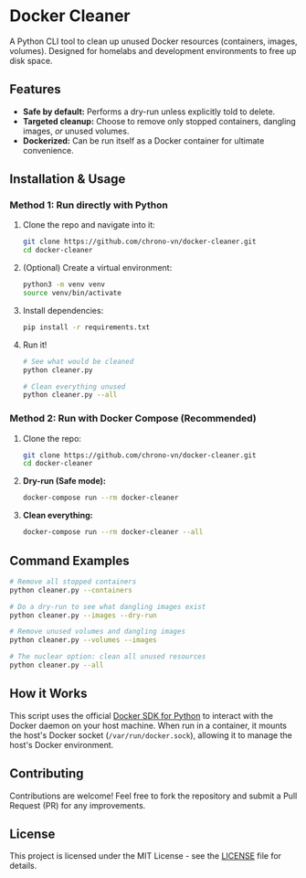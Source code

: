 # Docker Cleaner

A Python CLI tool to clean up unused Docker resources (containers, images, volumes). Designed for homelabs and development environments to free up disk space.

## Features

- **Safe by default:** Performs a dry-run unless explicitly told to delete.
- **Targeted cleanup:** Choose to remove only stopped containers, dangling images, *or* unused volumes.
- **Dockerized:** Can be run itself as a Docker container for ultimate convenience.

## Installation & Usage

### Method 1: Run directly with Python
1. Clone the repo and navigate into it:
    ```bash
    git clone https://github.com/chrono-vn/docker-cleaner.git
    cd docker-cleaner
    ```
2. (Optional) Create a virtual environment:
    ```bash
    python3 -m venv venv
    source venv/bin/activate
    ```
3. Install dependencies:
    ```bash
    pip install -r requirements.txt
    ```
4. Run it!
    ```bash
    # See what would be cleaned
    python cleaner.py

    # Clean everything unused
    python cleaner.py --all
    ```

### Method 2: Run with Docker Compose (Recommended)
1. Clone the repo:
    ```bash
    git clone https://github.com/chrono-vn/docker-cleaner.git
    cd docker-cleaner
    ```
2. **Dry-run (Safe mode):**
    ```bash
    docker-compose run --rm docker-cleaner
    ```
3. **Clean everything:**
    ```bash
    docker-compose run --rm docker-cleaner --all
    ```

## Command Examples

```bash
# Remove all stopped containers
python cleaner.py --containers

# Do a dry-run to see what dangling images exist
python cleaner.py --images --dry-run

# Remove unused volumes and dangling images
python cleaner.py --volumes --images

# The nuclear option: clean all unused resources
python cleaner.py --all
```

## How it Works

This script uses the official [Docker SDK for Python](https://docker-py.readthedocs.io/) to interact with the Docker daemon on your host machine. When run in a container, it mounts the host's Docker socket (`/var/run/docker.sock`), allowing it to manage the host's Docker environment.

## Contributing

Contributions are welcome! Feel free to fork the repository and submit a Pull Request (PR) for any improvements.

## License

This project is licensed under the MIT License - see the [LICENSE](LICENSE) file for details.
